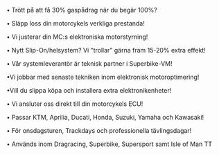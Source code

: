 •	Trött på att få 30% gaspådrag när du begär 100%?

•	Släpp loss din motorcykels verkliga prestanda!

•	Vi justerar din MC:s elektroniska motorstyrning!

•	Nytt Slip-On/helsystem? Vi ”trollar” gärna fram 15-20% extra effekt!

•	Vår systemleverantör är teknisk partner i Superbike-VM!

•Vi jobbar med senaste tekniken inom elektronisk motoroptimering!

•Vill du slippa köpa och installera extra elektronikenheter!

•	Vi ansluter oss direkt till din motorcykels ECU!

•	Passar KTM, Aprilia, Ducati, Honda, Suzuki, Yamaha och Kawasaki!

•	För onsdagsturen, Trackdays och professionella tävlingsdagar!

•	Används inom Dragracing, Superbike, Supersport samt Isle of Man TT
